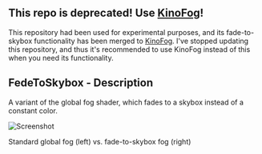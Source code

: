 This repo is deprecated! Use [KinoFog][Kino]!
---------------------------------------------

This repository had been used for experimental purposes, and its fade-to-skybox
functionality has been merged to [KinoFog][Kino]. I've stopped updating this
repository, and thus it's recommended to use KinoFog instead of this when you
need its functionality.

[Kino]: https://github.com/keijiro/KinoFog

FedeToSkybox - Description
--------------------------

A variant of the global fog shader, which fades to a skybox instead of a constant color.

![Screenshot](https://40.media.tumblr.com/5e4e3926c3e9fa44995b0f4209b8987c/tumblr_npoioiDH3i1qio469o1_1280.png)

Standard global fog (left) vs. fade-to-skybox fog (right)
